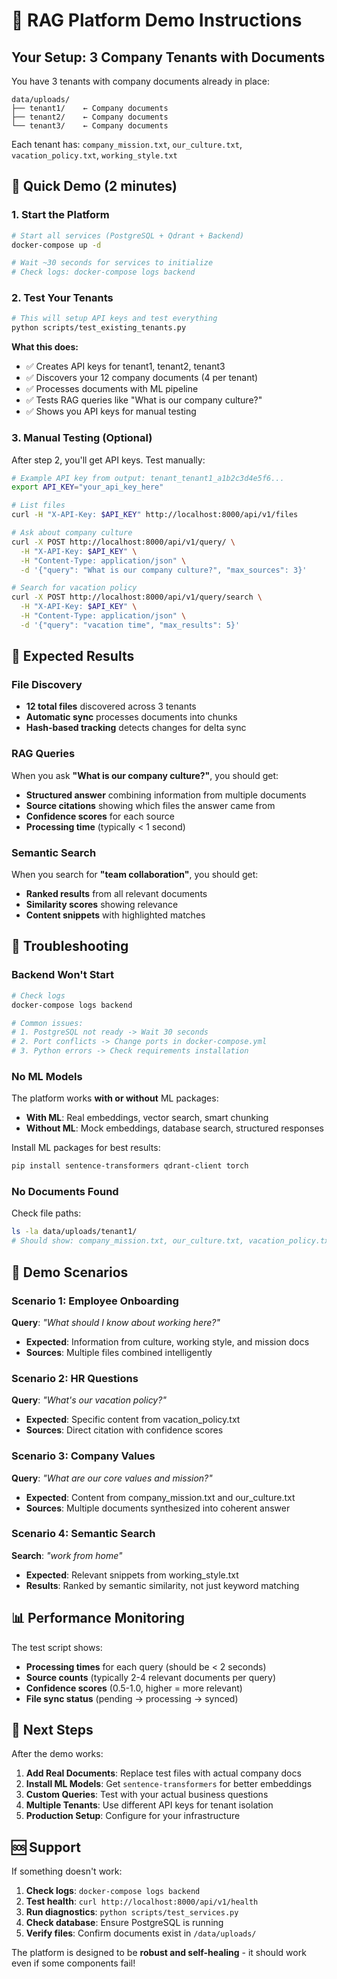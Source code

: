 # 🚀 RAG Platform Demo Instructions

## Your Setup: 3 Company Tenants with Documents

You have 3 tenants with company documents already in place:

```
data/uploads/
├── tenant1/    ← Company documents
├── tenant2/    ← Company documents  
└── tenant3/    ← Company documents
```

Each tenant has: `company_mission.txt`, `our_culture.txt`, `vacation_policy.txt`, `working_style.txt`

## 🎯 Quick Demo (2 minutes)

### 1. Start the Platform
```bash
# Start all services (PostgreSQL + Qdrant + Backend)
docker-compose up -d

# Wait ~30 seconds for services to initialize
# Check logs: docker-compose logs backend
```

### 2. Test Your Tenants
```bash
# This will setup API keys and test everything
python scripts/test_existing_tenants.py
```

**What this does:**
- ✅ Creates API keys for tenant1, tenant2, tenant3
- ✅ Discovers your 12 company documents (4 per tenant)
- ✅ Processes documents with ML pipeline
- ✅ Tests RAG queries like "What is our company culture?"
- ✅ Shows you API keys for manual testing

### 3. Manual Testing (Optional)

After step 2, you'll get API keys. Test manually:

```bash
# Example API key from output: tenant_tenant1_a1b2c3d4e5f6...
export API_KEY="your_api_key_here"

# List files
curl -H "X-API-Key: $API_KEY" http://localhost:8000/api/v1/files

# Ask about company culture
curl -X POST http://localhost:8000/api/v1/query/ \
  -H "X-API-Key: $API_KEY" \
  -H "Content-Type: application/json" \
  -d '{"query": "What is our company culture?", "max_sources": 3}'

# Search for vacation policy
curl -X POST http://localhost:8000/api/v1/query/search \
  -H "X-API-Key: $API_KEY" \
  -H "Content-Type: application/json" \
  -d '{"query": "vacation time", "max_results": 5}'
```

## 🎯 Expected Results

### File Discovery
- **12 total files** discovered across 3 tenants
- **Automatic sync** processes documents into chunks
- **Hash-based tracking** detects changes for delta sync

### RAG Queries
When you ask **"What is our company culture?"**, you should get:
- **Structured answer** combining information from multiple documents
- **Source citations** showing which files the answer came from
- **Confidence scores** for each source
- **Processing time** (typically < 1 second)

### Semantic Search
When you search for **"team collaboration"**, you should get:
- **Ranked results** from all relevant documents
- **Similarity scores** showing relevance
- **Content snippets** with highlighted matches

## 🔧 Troubleshooting

### Backend Won't Start
```bash
# Check logs
docker-compose logs backend

# Common issues:
# 1. PostgreSQL not ready -> Wait 30 seconds
# 2. Port conflicts -> Change ports in docker-compose.yml
# 3. Python errors -> Check requirements installation
```

### No ML Models
The platform works **with or without** ML packages:
- **With ML**: Real embeddings, vector search, smart chunking
- **Without ML**: Mock embeddings, database search, structured responses

Install ML packages for best results:
```bash
pip install sentence-transformers qdrant-client torch
```

### No Documents Found
Check file paths:
```bash
ls -la data/uploads/tenant1/
# Should show: company_mission.txt, our_culture.txt, vacation_policy.txt, working_style.txt
```

## 🏢 Demo Scenarios

### Scenario 1: Employee Onboarding
**Query**: *"What should I know about working here?"*
- **Expected**: Information from culture, working style, and mission docs
- **Sources**: Multiple files combined intelligently

### Scenario 2: HR Questions  
**Query**: *"What's our vacation policy?"*
- **Expected**: Specific content from vacation_policy.txt
- **Sources**: Direct citation with confidence scores

### Scenario 3: Company Values
**Query**: *"What are our core values and mission?"*
- **Expected**: Content from company_mission.txt and our_culture.txt
- **Sources**: Multiple documents synthesized into coherent answer

### Scenario 4: Semantic Search
**Search**: *"work from home"*
- **Expected**: Relevant snippets from working_style.txt
- **Results**: Ranked by semantic similarity, not just keyword matching

## 📊 Performance Monitoring

The test script shows:
- **Processing times** for each query (should be < 2 seconds)
- **Source counts** (typically 2-4 relevant documents per query)
- **Confidence scores** (0.5-1.0, higher = more relevant)
- **File sync status** (pending → processing → synced)

## 🚀 Next Steps

After the demo works:

1. **Add Real Documents**: Replace test files with actual company docs
2. **Install ML Models**: Get `sentence-transformers` for better embeddings
3. **Custom Queries**: Test with your actual business questions
4. **Multiple Tenants**: Use different API keys for tenant isolation
5. **Production Setup**: Configure for your infrastructure

## 🆘 Support

If something doesn't work:

1. **Check logs**: `docker-compose logs backend`
2. **Test health**: `curl http://localhost:8000/api/v1/health`
3. **Run diagnostics**: `python scripts/test_services.py`
4. **Check database**: Ensure PostgreSQL is running
5. **Verify files**: Confirm documents exist in `/data/uploads/`

The platform is designed to be **robust and self-healing** - it should work even if some components fail!